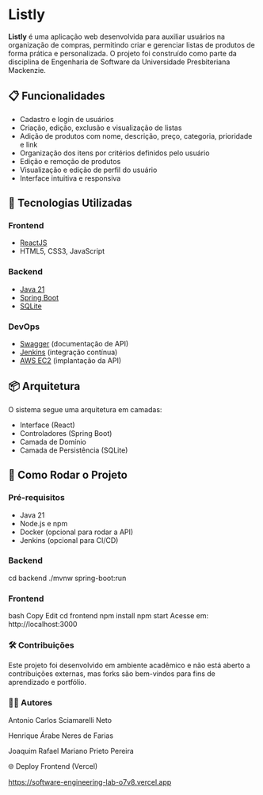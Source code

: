 # Listly

**Listly** é uma aplicação web desenvolvida para auxiliar usuários na organização de compras, permitindo criar e gerenciar listas de produtos de forma prática e personalizada. O projeto foi construído como parte da disciplina de Engenharia de Software da Universidade Presbiteriana Mackenzie.

## 📋 Funcionalidades

- Cadastro e login de usuários
- Criação, edição, exclusão e visualização de listas
- Adição de produtos com nome, descrição, preço, categoria, prioridade e link
- Organização dos itens por critérios definidos pelo usuário
- Edição e remoção de produtos
- Visualização e edição de perfil do usuário
- Interface intuitiva e responsiva

## 🧰 Tecnologias Utilizadas

### Frontend
- [ReactJS](https://reactjs.org/)
- HTML5, CSS3, JavaScript

### Backend
- [Java 21](https://www.oracle.com/br/java/)
- [Spring Boot](https://spring.io/projects/spring-boot)
- [SQLite](https://www.sqlite.org/index.html)

### DevOps
- [Swagger](https://swagger.io/) (documentação de API)
- [Jenkins](https://www.jenkins.io/) (integração contínua)
- [AWS EC2](https://aws.amazon.com/ec2/) (implantação da API)

## 📦 Arquitetura

O sistema segue uma arquitetura em camadas:

- Interface (React)
- Controladores (Spring Boot)
- Camada de Domínio
- Camada de Persistência (SQLite)

## 🚀 Como Rodar o Projeto

### Pré-requisitos

- Java 21
- Node.js e npm
- Docker (opcional para rodar a API)
- Jenkins (opcional para CI/CD)

### Backend

cd backend
./mvnw spring-boot:run

### Frontend

bash
Copy
Edit
cd frontend
npm install
npm start
Acesse em: http://localhost:3000

### 🛠️ Contribuições
Este projeto foi desenvolvido em ambiente acadêmico e não está aberto a contribuições externas, mas forks são bem-vindos para fins de aprendizado e portfólio.

### 👨‍💻 Autores
Antonio Carlos Sciamarelli Neto

Henrique Árabe Neres de Farias

Joaquim Rafael Mariano Prieto Pereira

🌐 Deploy Frontend (Vercel)

https://software-engineering-lab-o7v8.vercel.app
